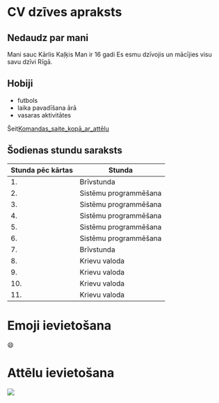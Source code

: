 CV dzīves apraksts
===============================================================================================================

Nedaudz par mani
---------------------------------------------------------------------------------------------------------------
Mani sauc Kārlis Kaļķis 
Man ir 16 gadi
Es esmu dzīvojis un mācījies visu savu dzīvi Rīgā.



Hobiji
---------------------------------------------------------------------------------------------------------------

   - futbols
   - laika pavadīšana ārā
   - vasaras aktivitātes

Šeit[Komandas_saite_kopā_ar_attēlu](https://www.google.com/url?sa=i&url=http%3A%2F%2Fwww.fsmetta.lv%2F&psig=AOvVaw2MPCuDo3vT_lcvpWSCYuXX&ust=1612347711521000&source=images&cd=vfe&ved=0CAIQjRxqFwoTCOD1urf9yu4CFQAAAAAdAAAAABAD)

Šodienas stundu saraksts
------------------------------
Stunda pēc kārtas|Stunda
-----------------|------
1.| Brīvstunda
2.|Sistēmu programmēšana
3.|Sistēmu programmēšana
4.|Sistēmu programmēšana
5.|Sistēmu programmēšana
6.|Sistēmu programmēšana
7.|Brīvstunda
8.|Krievu valoda
9.|Krievu valoda
10.|Krievu valoda
11.|Krievu valoda



Emoji ievietošana
=================
:smile:

Attēlu ievietošana
===================

<img src= "C:\Users\Gunars\Downloads\attels.jpg">









